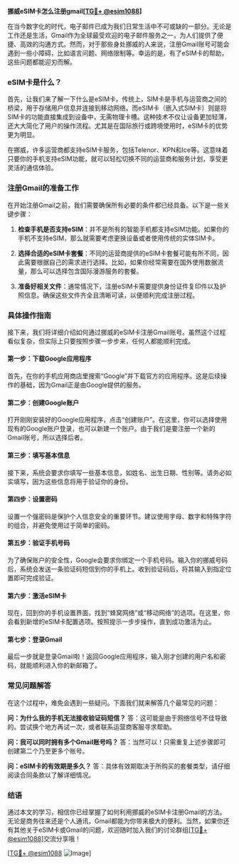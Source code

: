 **挪威eSIM卡怎么注册gmail[[TG💪+ @esim1088](https://t.me/s/esim1088)]**

在当今数字化的时代，电子邮件已成为我们日常生活中不可或缺的一部分。无论是工作还是生活，Gmail作为全球最受欢迎的电子邮件服务之一，为人们提供了便捷、高效的沟通方式。然而，对于那些身处挪威的人来说，注册Gmail账号可能会遇到一些小障碍，比如语言问题、网络限制等。幸运的是，有了eSIM卡的帮助，这些问题都能迎刃而解。

### eSIM卡是什么？

首先，让我们来了解一下什么是eSIM卡。传统上，SIM卡是手机与运营商之间的桥梁，用于存储用户信息并连接到移动网络。而eSIM卡（嵌入式SIM卡）则是将SIM卡的功能直接集成到设备中，无需物理卡槽。这种技术不仅让设备更加轻薄，还大大简化了用户的操作流程。尤其是在国际旅行或跨境使用时，eSIM卡的优势更为明显。

在挪威，许多运营商都支持eSIM卡服务，包括Telenor、KPN和Ice等。这意味着只要你的手机支持eSIM功能，就可以轻松切换不同的运营商和服务计划，享受更灵活的通信体验。

### 注册Gmail的准备工作

在开始注册Gmail之前，我们需要确保所有必要的条件都已经具备。以下是一些关键步骤：

1. **检查手机是否支持eSIM**：并不是所有的智能手机都支持eSIM功能。如果你的手机不支持eSIM，那么就需要考虑更换设备或者使用传统的实体SIM卡。
   
2. **选择合适的eSIM卡套餐**：不同的运营商提供的eSIM卡套餐可能有所不同，因此需要根据自己的需求进行选择。比如，如果你经常需要在国外使用数据流量，那么可以选择包含国际漫游服务的套餐。

3. **准备好相关文件**：通常情况下，注册eSIM卡需要提供身份证件复印件以及护照信息。确保这些文件齐全且清晰可读，以便顺利完成注册过程。

### 具体操作指南

接下来，我们将详细介绍如何通过挪威的eSIM卡注册Gmail账号。虽然这个过程看似复杂，但实际上只要按照步骤一步步来，任何人都能顺利完成。

#### 第一步：下载Google应用程序

首先，在你的手机应用商店里搜索“Google”并下载官方的应用程序。这是后续操作的基础，因为Gmail正是由Google提供的服务。

#### 第二步：创建Google账户

打开刚刚安装好的Google应用程序，点击“创建账户”。在这里，你可以选择使用现有的Google账户登录，也可以新建一个账户。由于我们是要注册一个新的Gmail账号，所以选择后者。

#### 第三步：填写基本信息

接下来，系统会要求你填写一些基本信息，如姓名、出生日期、性别等。请务必如实填写，因为这些信息将用于验证你的身份。

#### 第四步：设置密码

设置一个强密码是保护个人信息安全的重要环节。建议使用字母、数字和特殊字符的组合，并避免使用过于简单的密码。

#### 第五步：验证手机号码

为了确保账户的安全性，Google会要求你绑定一个手机号码。输入你的挪威号码后，系统会发送一条验证码短信到你的手机上。收到验证码后，将其输入到指定位置即可完成验证。

#### 第六步：激活eSIM卡

现在，回到你的手机设置界面，找到“蜂窝网络”或“移动网络”的选项。在这里，你会看到新增的eSIM卡配置选项。按照提示一步步操作，直到成功激活为止。

#### 第七步：登录Gmail

最后一步就是登录Gmail啦！返回Google应用程序，输入刚才创建的用户名和密码，就能顺利进入你的新邮箱了。

### 常见问题解答

在这个过程中，难免会遇到一些疑问。下面我们就来解答几个最常见的问题：

**问：为什么我的手机无法接收验证码短信？**
答：这可能是由于网络信号不佳导致的。尝试换个地方再试一次，或者联系运营商客服寻求帮助。

**问：我可以同时拥有多个Gmail账号吗？**
答：当然可以！只需重复上述步骤即可创建第二个乃至更多个账号。

**问：eSIM卡的有效期是多久？**
答：具体有效期取决于所购买的套餐类型，请仔细阅读合同条款以了解详细情况。

### 结语

通过本文的学习，相信你已经掌握了如何利用挪威的eSIM卡注册Gmail的方法。无论是商务往来还是个人通讯，Gmail都能为你带来极大的便利。当然，如果你还有其他关于eSIM卡或Gmail的问题，欢迎随时加入我们的讨论群组[[TG💪+ @esim1088](https://t.me/s/esim1088)]交流分享哦！

[[TG💪+ @esim1088](https://t.me/s/esim1088) ![Image](https://i.postimg.cc/4NQfJmqS/Snipaste-2025-05-13-00-14-12.png)]